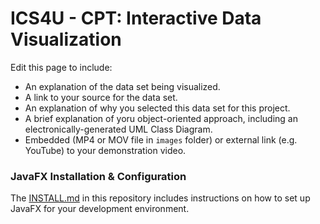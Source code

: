 # ICS4U - CPT: Interactive Data Visualization

Edit this page to include:

* An explanation of the data set being visualized.
* A link to your source for the data set.
* An explanation of why you selected this data set for this project.
* A brief explanation of yoru object-oriented approach, including an electronically-generated UML Class Diagram.
* Embedded (MP4 or MOV file in `images` folder) or external link (e.g. YouTube) to your demonstration video.

### JavaFX Installation & Configuration
The [INSTALL.md](INSTALL.md) in this repository includes instructions on how to set up JavaFX for your development environment.
